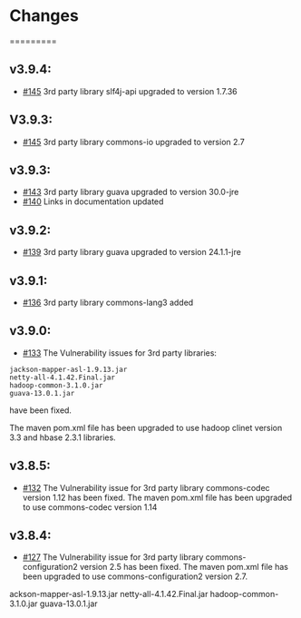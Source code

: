 # Changes
=========
## v3.9.4:
* [#145](https://github.com/IBMStreams/streamsx.hbase/issues/149) 3rd party library slf4j-api upgraded to version 1.7.36


## V3.9.3:
* [#145](https://github.com/IBMStreams/streamsx.hbase/issues/145) 3rd party library commons-io upgraded to version 2.7

## v3.9.3:
* [#143](https://github.com/IBMStreams/streamsx.hbase/issues/143) 3rd party library guava upgraded to version 30.0-jre
* [#140](https://github.com/IBMStreams/streamsx.hbase/issues/140) Links in documentation updated

## v3.9.2:
* [#139](https://github.com/IBMStreams/streamsx.hbase/issues/139) 3rd party library guava upgraded to version 24.1.1-jre

## v3.9.1:
* [#136](https://github.com/IBMStreams/streamsx.hbase/issues/136) 3rd party library commons-lang3 added

## v3.9.0:
* [#133](https://github.com/IBMStreams/streamsx.hbase/issues/133) The Vulnerability issues for 3rd party libraries: 
```
jackson-mapper-asl-1.9.13.jar
netty-all-4.1.42.Final.jar
hadoop-common-3.1.0.jar
guava-13.0.1.jar
```
have been fixed. 

The maven pom.xml file has been upgraded to use hadoop clinet version 3.3 and hbase 2.3.1 libraries. 

## v3.8.5:
* [#132](https://github.com/IBMStreams/streamsx.hbase/issues/132) The Vulnerability issue for 3rd party library commons-codec version 1.12 has been fixed. The maven pom.xml file has been upgraded to use commons-codec version 1.14 


## v3.8.4:
* [#127](https://github.com/IBMStreams/streamsx.hbase/issues/127) The Vulnerability issue for 3rd party library commons-configuration2 version 2.5 has been fixed.
The maven pom.xml file has been upgraded to use commons-configuration2 version 2.7.


ackson-mapper-asl-1.9.13.jar
netty-all-4.1.42.Final.jar
hadoop-common-3.1.0.jar
guava-13.0.1.jar
